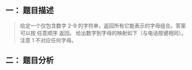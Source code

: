 ## 一： 题目描述
> 给定一个仅包含数字 2-9 的字符串，返回所有它能表示的字母组合。答案可以按 任意顺序 返回。 给出数字到字母的映射如下（与电话按键相同）。注意 1 不对应任何字母。



## 二： 题目分析
